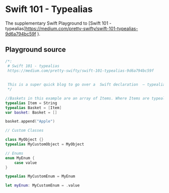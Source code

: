 # Swift 101 - Typealias
The supplementary Swift Playground to [Swift 101 - typealias]https://medium.com/pretty-swifty/swift-101-typealias-9d6a794bc59f
).

## Playground source

```swift
/*:
 # Swift 101 - typealias
 https://medium.com/pretty-swifty/swift-101-typealias-9d6a794bc59f
 
 
 This is a super quick blog to go over a  Swift declaration  — typealias.
 */

//Baskets in this example are an array of Items. Where Items are typealiases for Strings
typealias Item = String
typealias Basket = [Item]
var basket: Basket = []

basket.append("Apple")

// Custom Classes

class MyObject {}
typealias MyCustomObject = MyObject

// Enums
enum MyEnum {
    case value
}

typealias MyCustomEnum = MyEnum

let myEnum: MyCustomEnum = .value

```
